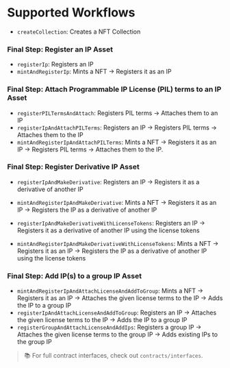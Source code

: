 # Supported Workflows

- `createCollection`: Creates a NFT Collection

### Final Step: Register an IP Asset

- `registerIp`: Registers an IP
- `mintAndRegisterIp`: Mints a NFT → Registers it as an IP

### Final Step: Attach Programmable IP License (PIL) terms to an IP Asset

- `registerPILTermsAndAttach`: Registers PIL terms → Attaches them to an IP
- `registerIpAndAttachPILTerms`: Registers an IP → Registers PIL terms → Attaches them to the IP
- `mintAndRegisterIpAndAttachPILTerms`: Mints a NFT → Registers it as an IP → Registers PIL terms → Attaches them to the IP.

### Final Step: Register Derivative IP Asset

- `registerIpAndMakeDerivative`: Registers an IP → Registers it as a derivative of another IP
- `mintAndRegisterIpAndMakeDerivative`: Mints a NFT → Registers it as an IP → Registers the IP as a derivative of another IP

- `registerIpAndMakeDerivativeWithLicenseTokens`: Registers an IP → Registers it as a derivative of another IP using the license tokens
- `mintAndRegisterIpAndMakeDerivativeWithLicenseTokens`: Mints a NFT → Registers it as an IP → Registers the IP as a derivative of another IP using the license tokens

### Final Step: Add IP(s) to a group IP Asset

- `mintAndRegisterIpAndAttachLicenseAndAddToGroup`: Mints a NFT → Registers it as an IP → Attaches the given license terms to the IP → Adds the IP to a group IP
- `registerIpAndAttachLicenseAndAddToGroup`: Registers an IP → Attaches the given license terms to the IP → Adds the IP to a group IP
- `registerGroupAndAttachLicenseAndAddIps`: Registers a group IP → Attaches the given license terms to the group IP → Adds existing IPs to the group IP


> 📚 For full contract interfaces, check out `contracts/interfaces`.
